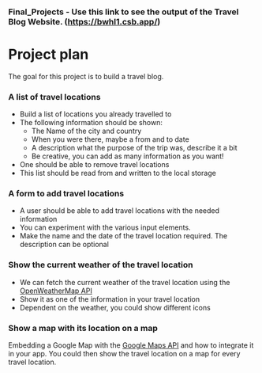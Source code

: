 ### Final_Projects - Use this link to see the output of the Travel Blog Website. (https://bwhl1.csb.app/)

# Project plan
The goal for this project is to build a travel blog. 

### A list of travel locations
* Build a list of locations you already travelled to
* The following information should be shown:
	* The Name of the city and country
	* When you were there, maybe a from and to date
	* A description what the purpose of the trip was, describe it a bit
	* Be creative, you can add as many information as you want!
* One should be able to remove travel locations
* This list should be read from and written to the local storage

### A form to add travel locations
* A user should be able to add travel locations with the needed information
* You can experiment with the various input elements.
* Make the name and the date of the travel location required. The description can be optional

### Show the current weather of the travel location
* We can fetch the current weather of the travel location using the [OpenWeatherMap API](https://openweathermap.org/api)
* Show it as one of the information in your travel location
* Dependent on the weather, you could show different icons

### Show a map with its location on a map
Embedding a Google Map with the [Google Maps API](https://developers.google.com/maps/documentation/javascript/overview) and how to integrate it in your app. You could then show the travel location on a map for every travel location.
